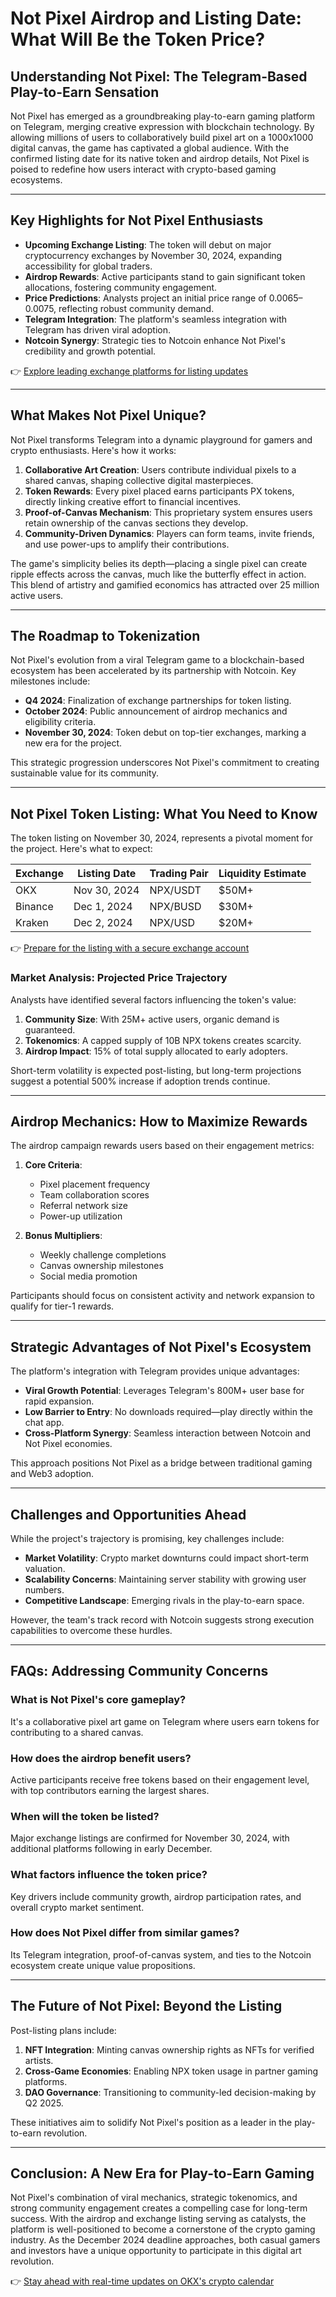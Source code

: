 # Not Pixel Airdrop and Listing Date: What Will Be the Token Price?

## Understanding Not Pixel: The Telegram-Based Play-to-Earn Sensation

Not Pixel has emerged as a groundbreaking play-to-earn gaming platform on Telegram, merging creative expression with blockchain technology. By allowing millions of users to collaboratively build pixel art on a 1000x1000 digital canvas, the game has captivated a global audience. With the confirmed listing date for its native token and airdrop details, Not Pixel is poised to redefine how users interact with crypto-based gaming ecosystems.

---

## Key Highlights for Not Pixel Enthusiasts

- **Upcoming Exchange Listing**: The token will debut on major cryptocurrency exchanges by November 30, 2024, expanding accessibility for global traders.  
- **Airdrop Rewards**: Active participants stand to gain significant token allocations, fostering community engagement.  
- **Price Predictions**: Analysts project an initial price range of $0.0065–$0.0075, reflecting robust community demand.  
- **Telegram Integration**: The platform's seamless integration with Telegram has driven viral adoption.  
- **Notcoin Synergy**: Strategic ties to Notcoin enhance Not Pixel's credibility and growth potential.  

👉 [Explore leading exchange platforms for listing updates](https://bit.ly/okx-bonus)

---

## What Makes Not Pixel Unique?

Not Pixel transforms Telegram into a dynamic playground for gamers and crypto enthusiasts. Here's how it works:

1. **Collaborative Art Creation**: Users contribute individual pixels to a shared canvas, shaping collective digital masterpieces.  
2. **Token Rewards**: Every pixel placed earns participants PX tokens, directly linking creative effort to financial incentives.  
3. **Proof-of-Canvas Mechanism**: This proprietary system ensures users retain ownership of the canvas sections they develop.  
4. **Community-Driven Dynamics**: Players can form teams, invite friends, and use power-ups to amplify their contributions.  

The game's simplicity belies its depth—placing a single pixel can create ripple effects across the canvas, much like the butterfly effect in action. This blend of artistry and gamified economics has attracted over 25 million active users.

---

## The Roadmap to Tokenization

Not Pixel's evolution from a viral Telegram game to a blockchain-based ecosystem has been accelerated by its partnership with Notcoin. Key milestones include:

- **Q4 2024**: Finalization of exchange partnerships for token listing.  
- **October 2024**: Public announcement of airdrop mechanics and eligibility criteria.  
- **November 30, 2024**: Token debut on top-tier exchanges, marking a new era for the project.  

This strategic progression underscores Not Pixel's commitment to creating sustainable value for its community.

---

## Not Pixel Token Listing: What You Need to Know

The token listing on November 30, 2024, represents a pivotal moment for the project. Here's what to expect:

| Exchange | Listing Date | Trading Pair | Liquidity Estimate |
|----------|--------------|--------------|--------------------|
| OKX      | Nov 30, 2024   | NPX/USDT     | $50M+              |
| Binance  | Dec 1, 2024    | NPX/BUSD     | $30M+              |
| Kraken   | Dec 2, 2024    | NPX/USD      | $20M+              |

👉 [Prepare for the listing with a secure exchange account](https://bit.ly/okx-bonus)

### Market Analysis: Projected Price Trajectory

Analysts have identified several factors influencing the token's value:

1. **Community Size**: With 25M+ active users, organic demand is guaranteed.  
2. **Tokenomics**: A capped supply of 10B NPX tokens creates scarcity.  
3. **Airdrop Impact**: 15% of total supply allocated to early adopters.  

Short-term volatility is expected post-listing, but long-term projections suggest a potential 500% increase if adoption trends continue.

---

## Airdrop Mechanics: How to Maximize Rewards

The airdrop campaign rewards users based on their engagement metrics:

1. **Core Criteria**:  
   - Pixel placement frequency  
   - Team collaboration scores  
   - Referral network size  
   - Power-up utilization  

2. **Bonus Multipliers**:  
   - Weekly challenge completions  
   - Canvas ownership milestones  
   - Social media promotion  

Participants should focus on consistent activity and network expansion to qualify for tier-1 rewards.

---

## Strategic Advantages of Not Pixel's Ecosystem

The platform's integration with Telegram provides unique advantages:

- **Viral Growth Potential**: Leverages Telegram's 800M+ user base for rapid expansion.  
- **Low Barrier to Entry**: No downloads required—play directly within the chat app.  
- **Cross-Platform Synergy**: Seamless interaction between Notcoin and Not Pixel economies.  

This approach positions Not Pixel as a bridge between traditional gaming and Web3 adoption.

---

## Challenges and Opportunities Ahead

While the project's trajectory is promising, key challenges include:

- **Market Volatility**: Crypto market downturns could impact short-term valuation.  
- **Scalability Concerns**: Maintaining server stability with growing user numbers.  
- **Competitive Landscape**: Emerging rivals in the play-to-earn space.  

However, the team's track record with Notcoin suggests strong execution capabilities to overcome these hurdles.

---

## FAQs: Addressing Community Concerns

### What is Not Pixel's core gameplay?  
It's a collaborative pixel art game on Telegram where users earn tokens for contributing to a shared canvas.

### How does the airdrop benefit users?  
Active participants receive free tokens based on their engagement level, with top contributors earning the largest shares.

### When will the token be listed?  
Major exchange listings are confirmed for November 30, 2024, with additional platforms following in early December.

### What factors influence the token price?  
Key drivers include community growth, airdrop participation rates, and overall crypto market sentiment.

### How does Not Pixel differ from similar games?  
Its Telegram integration, proof-of-canvas system, and ties to the Notcoin ecosystem create unique value propositions.

---

## The Future of Not Pixel: Beyond the Listing

Post-listing plans include:

1. **NFT Integration**: Minting canvas ownership rights as NFTs for verified artists.  
2. **Cross-Game Economies**: Enabling NPX token usage in partner gaming platforms.  
3. **DAO Governance**: Transitioning to community-led decision-making by Q2 2025.  

These initiatives aim to solidify Not Pixel's position as a leader in the play-to-earn revolution.

---

## Conclusion: A New Era for Play-to-Earn Gaming

Not Pixel's combination of viral mechanics, strategic tokenomics, and strong community engagement creates a compelling case for long-term success. With the airdrop and exchange listing serving as catalysts, the platform is well-positioned to become a cornerstone of the crypto gaming industry. As the December 2024 deadline approaches, both casual gamers and investors have a unique opportunity to participate in this digital art revolution.

👉 [Stay ahead with real-time updates on OKX's crypto calendar](https://bit.ly/okx-bonus)